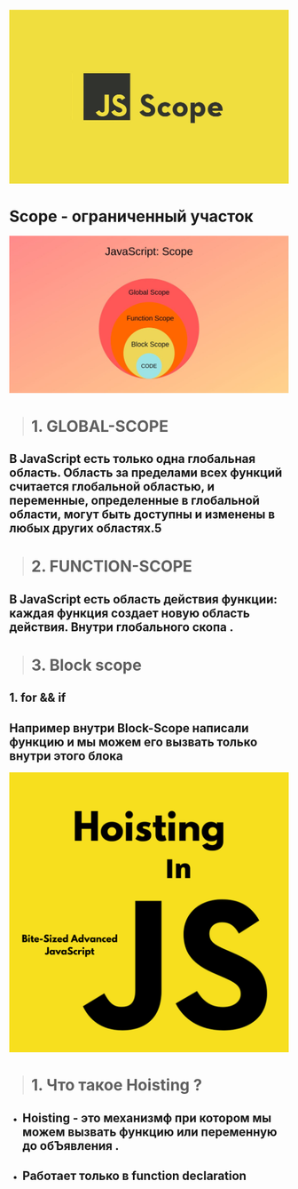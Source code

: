 ![Alt text](image.png)
# Scope - ограниченный участок 
![Alt text](image-1.png) 
 > #   1. GLOBAL-SCOPE  
 ##  В JavaScript есть только одна глобальная область. Область за пределами всех функций считается глобальной областью, и переменные, определенные в глобальной области, могут быть доступны и изменены в любых других областях.5

> # 2. FUNCTION-SCOPE
 ## В JavaScript есть область действия функции: каждая функция создает новую область действия. Внутри глобального скопа .

 >  # 3. Block scope
 ## 1. for && if
 ## Например внутри Block-Scope написали функцию и мы можем его вызвать только внутри этого блока  
 ![Alt text](image-2.png )
 > # 1. Что такое Hoisting ?
 * ## Hoisting - это  механизмф при котором мы можем вызвать функцию или переменную  до обЪявления .                                       
 * ## Работает только в function declaration
